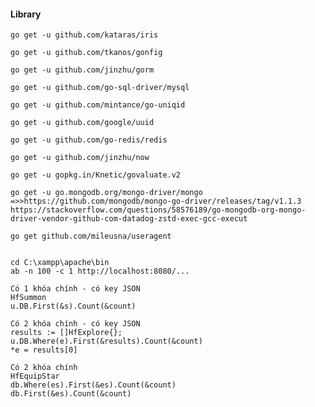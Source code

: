#### Library
    go get -u github.com/kataras/iris

    go get -u github.com/tkanos/gonfig

    go get -u github.com/jinzhu/gorm

    go get -u github.com/go-sql-driver/mysql
    
    go get -u github.com/mintance/go-uniqid
    
    go get -u github.com/google/uuid
    
    go get -u github.com/go-redis/redis
    
    go get -u github.com/jinzhu/now
    
    go get -u gopkg.in/Knetic/govaluate.v2
    
    go get -u go.mongodb.org/mongo-driver/mongo
    =>>https://github.com/mongodb/mongo-go-driver/releases/tag/v1.1.3
    https://stackoverflow.com/questions/58576189/go-mongodb-org-mongo-driver-vendor-github-com-datadog-zstd-exec-gcc-execut
    
    go get github.com/mileusna/useragent
    
    
    cd C:\xampp\apache\bin
    ab -n 100 -c 1 http://localhost:8080/...
    
    Có 1 khóa chính - có key JSON
    HfSummon
	u.DB.First(&s).Count(&count)
    
    Có 2 khóa chính - có key JSON 
    results := []HfExplore{};
    u.DB.Where(e).First(&results).Count(&count)
    *e = results[0]
    
    Có 2 khóa chính
    HfEquipStar
    db.Where(es).First(&es).Count(&count)
    db.First(&es).Count(&count)
    
    
